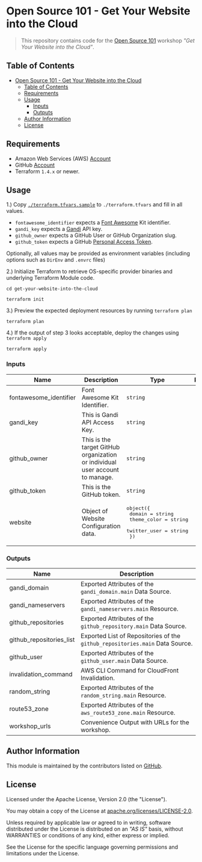 # Open Source 101 - Get Your Website into the Cloud

> This repository contains code for the [Open Source 101](https://opensource101.com) workshop _"Get Your Website into the Cloud"_.

## Table of Contents

<!-- TOC -->
* [Open Source 101 - Get Your Website into the Cloud](#open-source-101---get-your-website-into-the-cloud)
  * [Table of Contents](#table-of-contents)
  * [Requirements](#requirements)
  * [Usage](#usage)
    * [Inputs](#inputs)
    * [Outputs](#outputs)
  * [Author Information](#author-information)
  * [License](#license)
<!-- TOC -->

## Requirements

* Amazon Web Services (AWS) [Account](https://aws.amazon.com/account/)
* GitHub [Account](https://github.com/join)
* Terraform `1.4.x` or newer.

## Usage

1.) Copy [`./terraform.tfvars.sample`](./terraform.tfvars.sample) to `./terraform.tfvars` and fill in all values.

* `fontawesome_identifier` expects a [Font Awesome](https://fontawesome.com) Kit identifier.
* `gandi_key` expects a [Gandi](https://www.gandi.net/en/solutions/api) API key.
* `github_owner` expects a GitHub User or GitHub Organization slug.
* `github_token` expects a GitHub [Personal Access Token](https://docs.github.com/en/authentication/keeping-your-account-and-data-secure/creating-a-personal-access-token).

Optionally, all values may be provided as environment variables (including options such as `DirEnv` and `.envrc` files)

2.) Initialize Terraform to retrieve OS-specific provider binaries and underlying Terraform Module code.

```shell
cd get-your-website-into-the-cloud

terraform init
```

3.) Preview the expected deployment resources by running `terraform plan`

```shell
terraform plan
```

4.) If the output of step 3 looks acceptable, deploy the changes using `terraform apply`

```shell
terraform apply
```

<!-- BEGIN_TF_DOCS -->
### Inputs

| Name | Description | Type | Required |
|------|-------------|------|:--------:|
| fontawesome_identifier | Font Awesome Kit Identifier. | `string` | yes |
| gandi_key | This is Gandi API Access Key. | `string` | yes |
| github_owner | This is the target GitHub organization or individual user account to manage. | `string` | yes |
| github_token | This is the GitHub token. | `string` | yes |
| website | Object of Website Configuration data. | <pre>object({<br>    domain       = string<br>    theme_color  = string<br>    twitter_user = string<br>  })</pre> | no |

### Outputs

| Name | Description |
|------|-------------|
| gandi_domain | Exported Attributes of the `gandi_domain.main` Data Source. |
| gandi_nameservers | Exported Attributes of the `gandi_nameservers.main` Resource. |
| github_repositories | Exported Attributes of the `github_repository.main` Data Source. |
| github_repositories_list | Exported List of Repositories of the `github_repositories.main` Data Source. |
| github_user | Exported Attributes of the `github_user.main` Data Source. |
| invalidation_command | AWS CLI Command for CloudFront Invalidation. |
| random_string | Exported Attributes of the `random_string.main` Resource. |
| route53_zone | Exported Attributes of the `aws_route53_zone.main` Resource. |
| workshop_urls | Convenience Output with URLs for the workshop. |
<!-- END_TF_DOCS -->

## Author Information

This module is maintained by the contributors listed on [GitHub](https://github.com/ksatirli/get-your-website-into-the-cloud/graphs/contributors).

## License

Licensed under the Apache License, Version 2.0 (the "License").

You may obtain a copy of the License at [apache.org/licenses/LICENSE-2.0](http://www.apache.org/licenses/LICENSE-2.0).

Unless required by applicable law or agreed to in writing, software distributed under the License is distributed on an _"AS IS"_ basis, without WARRANTIES or conditions of any kind, either express or implied.

See the License for the specific language governing permissions and limitations under the License.
